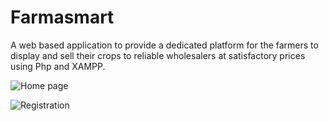# Farmasmart
A web based application to provide a dedicated platform for the farmers to display and sell their crops to reliable wholesalers at satisfactory prices using Php and XAMPP.


![Home page](https://user-images.githubusercontent.com/57519879/86122286-30668380-baf5-11ea-89ad-0084b3bc8c82.PNG)

![Registration](https://user-images.githubusercontent.com/57519879/86122403-699ef380-baf5-11ea-85a8-ea7711c0a525.PNG)
